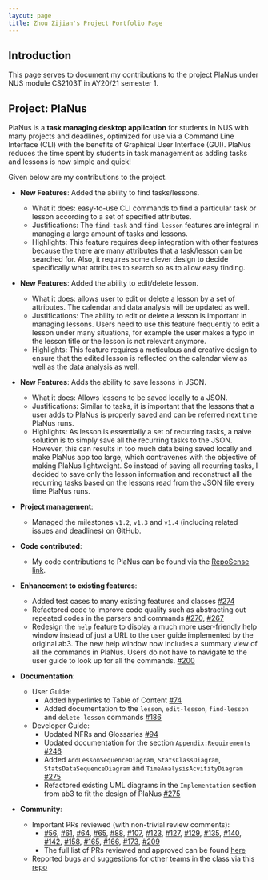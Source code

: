 ```yaml
---
layout: page
title: Zhou Zijian's Project Portfolio Page
---
```


## Introduction

This page serves to document my contributions to the project PlaNus under NUS module CS2103T in AY20/21 semester 1. 

## Project: PlaNus

PlaNus is a **task managing desktop application** for students in NUS with many projects and deadlines, 
optimized for use via a Command Line Interface (CLI) with the benefits of Graphical User Interface (GUI).
PlaNus reduces the time spent by students in task management as adding tasks and lessons is now simple and quick!


Given below are my contributions to the project.

* **New Features**: Added the ability to find tasks/lessons.
  * What it does: easy-to-use CLI commands to find a particular task or lesson according to a set of specified attributes.
  * Justifications: The `find-task` and `find-lesson` features are integral in managing a large amount of tasks and lessons.
  * Highlights: This feature requires deep integration with other features because the there are many attributes that a task/lesson
  can be searched for. Also, it requires some clever design to decide specifically what attributes to search so as to allow easy finding.

* **New Features**: Added the ability to edit/delete lesson.
  * What it does: allows user to edit or delete a lesson by a set of attributes. The calendar and data analysis will be updated as well.
  * Justifications: The ability to edit or delete a lesson is important in managing lessons. Users need to use this feature frequently to edit a lesson under
  many situations, for example the user makes a typo in the lesson title or the lesson is not relevant anymore.
  * Highlights: This feature requires a meticulous and creative design to ensure that the edited lesson is reflected on the calendar view
  as well as the data analysis as well.

* **New Features**: Adds the ability to save lessons in JSON.
  * What it does: Allows lessons to be saved locally to a JSON.
  * Justifications: Similar to tasks, it is important that the lessons that a user adds to PlaNus is properly saved and can be referred next time
  PlaNus runs.
  * Highlights: As lesson is essentially a set of recurring tasks, a naive solution is to simply save all the recurring tasks to the JSON. However,
  this can results in too much data being saved locally and make PlaNus app too large, which contravenes with the objective of making PlaNus lightweight. So 
  instead of saving all recurring tasks, I decided to save only the lesson information and reconstruct all the recurring tasks based on the lessons read from
  the JSON file every time PlaNus runs.

* **Project management**:
  * Managed the milestones `v1.2`, `v1.3` and `v1.4` (including related issues and deadlines) on GitHub. 

* **Code contributed**: 
  * My code contributions to PlaNus can be found via the [RepoSense link](https://nus-cs2103-ay2021s1.github.io/tp-dashboard/#breakdown=true&search=bobbyzhouzijian&sort=groupTitle&sortWithin=title&since=2020-08-14&timeframe=commit&mergegroup=&groupSelect=groupByRepos&checkedFileTypes=docs~functional-code~test-code~other).

* **Enhancement to existing features**:
  * Added test cases to many existing features and classes [\#274](https://github.com/AY2021S1-CS2103T-T12-3/tp/pull/274)
  * Refactored code to improve code quality such as abstracting out repeated codes in the parsers and commands [\#270](https://github.com/AY2021S1-CS2103T-T12-3/tp/pull/270), [\#267](https://github.com/AY2021S1-CS2103T-T12-3/tp/pull/267)
  * Redesign the `help` feature to display a much more user-friendly help window instead of just a 
  URL to the user guide implemented by the original ab3. The new help window now includes a summary view of all the commands in PlaNus.
  Users do not have to navigate to the user guide to look up for all the commands. [\#200](https://github.com/AY2021S1-CS2103T-T12-3/tp/pull/200)

* **Documentation**:
  * User Guide:
    * Added hyperlinks to Table of Content [\#74](https://github.com/AY2021S1-CS2103T-T12-3/tp/pull/74)
    * Added documentation to the `lesson`, `edit-lesson`, `find-lesson` and `delete-lesson` commands [\#186](https://github.com/AY2021S1-CS2103T-T12-3/tp/pull/186)
  * Developer Guide:
    * Updated NFRs and Glossaries [\#94](https://github.com/AY2021S1-CS2103T-T12-3/tp/pull/94)
    * Updated documentation for the section `Appendix:Requirements` [\#246](https://github.com/AY2021S1-CS2103T-T12-3/tp/pull/246)
    * Added `AddLessonSequenceDiagram`, `StatsClassDiagram`, `StatsDataSequenceDiagram` and `TimeAnalysisAcvitityDiagram` [\#275](https://github.com/AY2021S1-CS2103T-T12-3/tp/pull/275) 
    * Refactored existing UML diagrams in the `Implementation` section from ab3 to fit the design of PlaNus [\#275](https://github.com/AY2021S1-CS2103T-T12-3/tp/pull/275)

* **Community**:
  * Important PRs reviewed (with non-trivial review comments):
    * [\#56](https://github.com/AY2021S1-CS2103T-T12-3/tp/pull/56),
  [\#61](https://github.com/AY2021S1-CS2103T-T12-3/tp/pull/61), [\#64](https://github.com/AY2021S1-CS2103T-T12-3/tp/pull/64),
  [\#65](https://github.com/AY2021S1-CS2103T-T12-3/tp/pull/65), [\#88](https://github.com/AY2021S1-CS2103T-T12-3/tp/pull/88),
  [\#107](https://github.com/AY2021S1-CS2103T-T12-3/tp/pull/107), [\#123](https://github.com/AY2021S1-CS2103T-T12-3/tp/pull/123),
  [\#127](https://github.com/AY2021S1-CS2103T-T12-3/tp/pull/127), [\#129](https://github.com/AY2021S1-CS2103T-T12-3/tp/pull/129),
  [\#135](https://github.com/AY2021S1-CS2103T-T12-3/tp/pull/135), [\#140](https://github.com/AY2021S1-CS2103T-T12-3/tp/pull/140),
  [\#142](https://github.com/AY2021S1-CS2103T-T12-3/tp/pull/142), [\#158](https://github.com/AY2021S1-CS2103T-T12-3/tp/pull/158),
  [\#165](https://github.com/AY2021S1-CS2103T-T12-3/tp/pull/165), [\#166](https://github.com/AY2021S1-CS2103T-T12-3/tp/pull/166),
  [\#173](https://github.com/AY2021S1-CS2103T-T12-3/tp/pull/173), [\#209](https://github.com/AY2021S1-CS2103T-T12-3/tp/pull/209)
    * The full list of PRs reviewed and approved can be found [here](https://github.com/AY2021S1-CS2103T-T12-3/tp/pulls?q=is%3Apr+is%3Aclosed+reviewed-by%3Abobbyzhouzijian)
  * Reported bugs and suggestions for other teams in the class via this [repo](https://github.com/BobbyZhouZijian/ped/issues)
